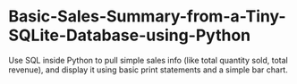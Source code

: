 # Basic-Sales-Summary-from-a-Tiny-SQLite-Database-using-Python
 Use SQL inside Python to pull simple sales info (like total quantity sold, total revenue), and display it using basic print statements and a simple bar chart.
